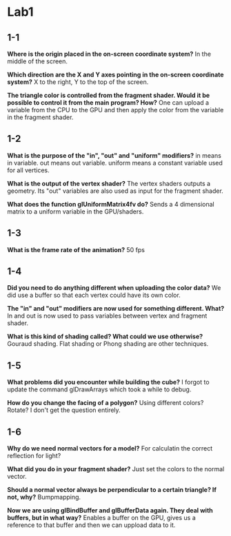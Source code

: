 # Lab1

## 1-1

**Where is the origin placed in the on-screen coordinate system?**
In the middle of the screen.

**Which direction are the X and Y axes pointing in the on-screen coordinate system?**
X to the right, Y to the top of the screen.

**The triangle color is controlled from the fragment shader. Would it be possible to control it from the main program? How?**
One can upload a variable from the CPU to the GPU and then apply the color from the variable in the fragment shader.

## 1-2

**What is the purpose of the "in", "out" and "uniform" modifiers?**
in means in variable.
out means out variable.
uniform means a constant variable used for all vertices.

**What is the output of the vertex shader?**
The vertex shaders outputs a geometry. Its "out" variables are also used as input for the fragment shader.

**What does the function glUniformMatrix4fv do?**
Sends a 4 dimensional matrix to a uniform variable in the GPU/shaders.

## 1-3

**What is the frame rate of the animation?**
50 fps

## 1-4
**Did you need to do anything different when uploading the color data?**
We did use a buffer so that each vertex could have its own color.

**The "in" and "out" modifiers are now used for something different. What?**
In and out is now used to pass variables between vertex and fragment shader.

**What is this kind of shading called? What could we use otherwise?**
Gouraud shading. Flat shading or Phong shading are other techniques.

## 1-5
**What problems did you encounter while building the cube?**
I forgot to update the command glDrawArrays which took a while to debug.

**How do you change the facing of a polygon?**
Using different colors? Rotate? I don't get the question entirely.

## 1-6
**Why do we need normal vectors for a model?**
For calculatin the correct reflection for light?

**What did you do in your fragment shader?**
Just set the colors to the normal vector.

**Should a normal vector always be perpendicular to a certain triangle? If not, why?**
Bumpmapping. 

**Now we are using glBindBuffer and glBufferData again. They deal with buffers, but in what way?**
Enables a buffer on the GPU, gives us a reference to that buffer and then we can uppload data to it.
